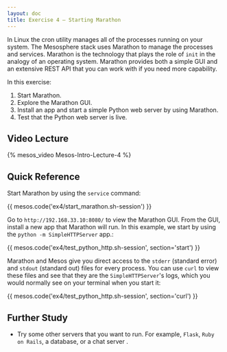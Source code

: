 ```yaml
---
layout: doc
title: Exercise 4 – Starting Marathon
---
```


In Linux the cron utility manages all of the
processes running on your system.  The Mesosphere stack uses Marathon to manage the processes and services.
Marathon is the technology that plays the role of ``init`` in the analogy of an operating system.
Marathon provides both a simple GUI and an extensive REST API that you can work with if you need
more capability.

In this exercise:

1. Start Marathon.
2. Explore the Marathon GUI.
3. Install an app and start a simple Python web server by using Marathon.
4. Test that the Python web server is live.

Video Lecture
-------------

{% mesos_video Mesos-Intro-Lecture-4 %}

Quick Reference
---------------

Start Marathon by using the ``service`` command:

{{ mesos.code('ex4/start_marathon.sh-session') }}

Go to ``http://192.168.33.10:8080/`` to view the Marathon GUI.
From the GUI, install a new app that Marathon will run.  In this example, we start by using the ``python -m SimpleHTTPServer`` app.:


{{ mesos.code('ex4/test_python_http.sh-session', section='start') }}

Marathon and Mesos give you direct access to the ``stderr`` (standard error) and ``stdout`` (standard out) files for every process.  You can     use ``curl`` to view these files and see that they are the ``SimpleHTTPServer``'s logs, which you would normally see on your terminal when you start it:

{{ mesos.code('ex4/test_python_http.sh-session', section='curl') }}

Further Study
-------------

* Try some other servers that you want to run.  For example, ``Flask``, ``Ruby on Rails``, a database, or a chat server .


